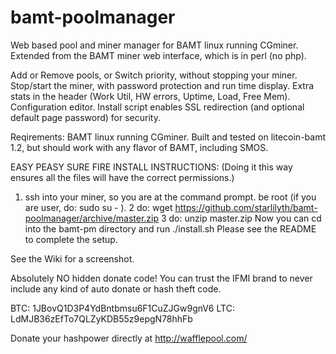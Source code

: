 bamt-poolmanager
================

Web based pool and miner manager for BAMT linux running CGminer.
Extended from the BAMT miner web interface, which is in perl (no php). 

Add or Remove pools, or Switch priority, without stopping your miner. 
Stop/start the miner, with password protection and run time display. 
Extra stats in the header (Work Util, HW errors, Uptime, Load, Free Mem). 
Configuration editor.
Install script enables SSL redirection (and optional default page password) for security. 

Reqirements: BAMT linux running CGminer. Built and tested on litecoin-bamt 1.2, but should 
work with any flavor of BAMT, including SMOS. 


EASY PEASY SURE FIRE INSTALL INSTRUCTIONS: 
(Doing it this way ensures all the files will have the correct permissions.)
1. ssh into your miner, so you are at the command prompt. be root (if you are user, do: sudo su - ).
2 do: wget https://github.com/starlilyth/bamt-poolmanager/archive/master.zip
3 do: unzip master.zip
Now you can cd into the bamt-pm directory and run ./install.sh
Please see the README to complete the setup. 

See the Wiki for a screenshot.

Absolutely NO hidden donate code! You can trust the IFMI brand to never include any kind of 
auto donate or hash theft code. 

BTC: 1JBovQ1D3P4YdBntbmsu6F1CuZJGw9gnV6
LTC: LdMJB36zEfTo7QLZyKDB55z9epgN78hhFb

Donate your hashpower directly at http://wafflepool.com/
